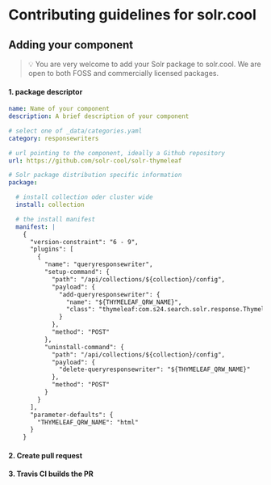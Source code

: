 # Contributing guidelines for solr.cool


## Adding your component

> 💡 You are very welcome to add your Solr package to solr.cool. We
> are open to both FOSS and commercially licensed packages.

#### 1. package descriptor

```yaml
name: Name of your component
description: A brief description of your component

# select one of _data/categories.yaml
category: responsewriters

# url pointing to the component, ideally a Github repository
url: https://github.com/solr-cool/solr-thymeleaf

# Solr package distribution specific information
package:

  # install collection oder cluster wide
  install: collection

  # the install manifest
  manifest: |
    {
      "version-constraint": "6 - 9",
      "plugins": [
        {
          "name": "queryresponsewriter",
          "setup-command": {
            "path": "/api/collections/${collection}/config",
            "payload": {
              "add-queryresponsewriter": {
                "name": "${THYMELEAF_QRW_NAME}",
                "class": "thymeleaf:com.s24.search.solr.response.ThymeleafResponseWriter"
              }
            },
            "method": "POST"
          },
          "uninstall-command": {
            "path": "/api/collections/${collection}/config",
            "payload": {
              "delete-queryresponsewriter": "${THYMELEAF_QRW_NAME}"
            },
            "method": "POST"
          }
        }
      ],
      "parameter-defaults": {
        "THYMELEAF_QRW_NAME": "html"
      }
    }
```

#### 2. Create pull request


#### 3. Travis CI builds the PR

